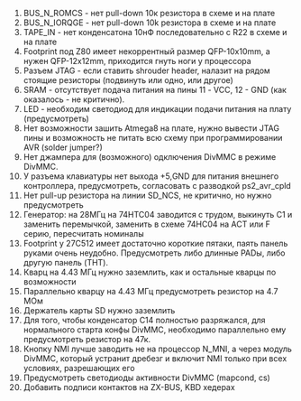 1) BUS_N_ROMCS - нет pull-down 10к резистора в схеме и на плате
2) BUS_N_IORQGE - нет pull-down 10k резистора в схеме и на плате
3) TAPE_IN - нет конденсатона 10нФ последовательно с R22 в схеме и на плате
4) Footprint под Z80 имеет некоррентный размер QFP-10x10mm, а нужен QFP-12x12mm, приходится гнуть ноги у процессора
5) Разъем JTAG - если ставить shrouder header, налазит на рядом стоящие резисторы (подвинуть или одно, или другое)
6) SRAM - отсутствует подача питания на пины 11 - VCC, 12 - GND (как оказалось - не критично).
7) LED - необходим светодиод для индикации подачи питания на плату (предусмотреть)
8) Нет возможности зашить Atmega8 на плате, нужно вывести JTAG пины и возможность не питать всю схему при программировании AVR (solder jumper?)
9) Нет джампера для (возможного) одключения DivMMC в режиме DivMMC.
10) У разъема клавиатуры нет выхода +5,GND для питания внешнего контроллера, предусмотреть, согласовать с разводкой ps2_avr_cpld
11) Нет pull-up резистора на линии SD_NCS, не критично, но нужно предусмотреть
12) Генератор: на 28МГц на 74HTC04 заводится с трудом, выкинуть C1 и заменить перемычкой, заменить в схеме 74HC04 на ACT или F серию, пересчитать номиналы
13) Footprint у 27C512 имеет достаточно короткие пятаки, паять панель руками очень неудобно. Предусмотреть либо длинные PADы, либо другую панель (THT).
14) Кварц на 4.43 МГц нужно заземлить, как и остальные кварцы по возможности
15) Параллельно кварцу на 4.43 МГц предусмотреть резистор на 4.7 МОм
16) Держатель карты SD нужно заземлить
17) Для того, чтобы конденсатор C14 полностью разряжался, для нормального старта конфы DivMMC, необходимо параллельно ему предусмотреть резистор на 47к.
18) Кнопку NMI лучше заводить не на процессор N_MNI, а через модуль DivMMC, который устранит дребезг и включит NMI только при всех условиях, разрешающих его
19) Предусмотреть светодиоды активности DivMMC (mapcond, cs)
20) Добавить подписи контактов на ZX-BUS, KBD хедерах
